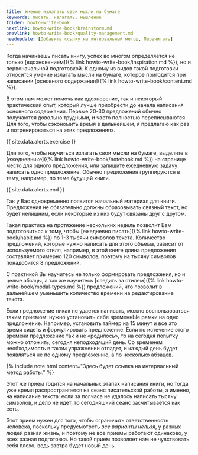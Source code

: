 ```yaml
---
title: Умение излагать свои мысли на бумаге
keywords: писать, излагать, мышление
folder: howto-write-book
nextlink: howto-write-book/brainstorm.md
prevlink: howto-write-book/quality-management.md
needupdate: [Добавить ссылку на интервальный метод, Перечитать]
---
```


Когда начинаешь писать книгу, успех во многом определяется не только
[вдохновением]({% link howto-write-book/inspiration.md %}), но и
первоначальной подготовкой.  К одному из видов такой подготовки
относится умение излагать мысли на бумаге, которое пригодится при
написании [основного содержания]({% link howto-write-book/content.md
%}).

В этом нам может помочь как вдохновение, так и некоторый практический
опыт, который лучше приобрести до начала написания основного
содержания.  Первые 20-30 предложений обычно получаются довольно
трудными, и часто полностью переписываются.  Для того, чтобы
сэкономить время в дальнейшем, я предлагаю как раз и потренироваться
на этих предложениях.

{{ site.data.alerts.exercise }}

Для того, чтобы научиться излагать свои мысли на бумаге, выделите в
[ежедневнике]({% link howto-write-book/notebook.md %}) на странице
место для одного предложения, или запишите ежедневную задачу: написать
одно предложение.  Обычно предложения группируются в тему, например,
по теме будущей книги.

{{ site.data.alerts.end }}

Так у Вас одновременно появится начальный материал для книги.
Предложения не обязательно должны образовывать связный текст, но будет
нелишним, если некоторые из них будут связаны друг с другом.

Такая практика на протяжение нескольких недель позволит Вам
подготовиться к тому, чтобы [ежедневно писать]({% link
howto-write-book/habit.md %}) по 1-3 тысячи символов текста.
Количество предложений, которые нужно написать для этого объема,
зависит от используемого стиля, например, в этой книге длина
предложения составляет примерно 120 символов, поэтому на тысячу
символов понадобится 8 предложений.

С практикой Вы научитесь не только формировать предложения, но и целые
абзацы, а так же научитесь [следить за стилем]({% link
howto-write-book/modal-types.md %}) предложений, что позволит в
дальнейшем уменьшить количество времени на редактирование текста.

Если предложение никак не удается написать, можно воспользоваться
таким приемом: нужно установить себе временнЫе рамки на одно
предложение.  Например, установить таймер на 15 минут и все это время
сидеть и формулировать предложение.  Если по истечение этого времени
предложение так и не «родилось», то на сегодня попытку можно отложить;
сегодня неподходящий день.  Со временем необходимость в таком
упражнении отпадет, и каждый день будет появляться не по одному
предложению, а по несколько абзацев.

{% include note.html content="Здесь будет ссылка на интервальный метод
работы." %}

Этот же прием годится на начальных этапах написания книги, но тогда
уже время распространяется на сеанс писательской работы, а именно, на
написание текста: если за полчаса не удалось написать тысячу символов,
и дело не идет, то сегодняшний сеанс засчитывается как есть.

Этот прием нужен для того, чтобы ограничить ответственность человека,
поскольку предусмотреть *все варианты нельзя*, у разных людей разная
жизнь, и поэтому не все приемы работают одинаково, у всех разная
подготовка.  Но такой прием позволяет нам не чувствовать себя плохо,
ведь завтра будет новый день.

